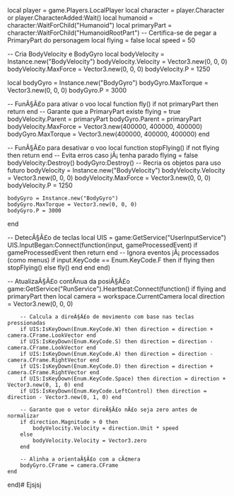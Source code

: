 local player = game.Players.LocalPlayer
local character = player.Character or player.CharacterAdded:Wait()
local humanoid = character:WaitForChild("Humanoid")
local primaryPart = character:WaitForChild("HumanoidRootPart") -- Certifica-se de pegar a PrimaryPart do personagem
local flying = false
local speed = 50

-- Cria BodyVelocity e BodyGyro
local bodyVelocity = Instance.new("BodyVelocity")
bodyVelocity.Velocity = Vector3.new(0, 0, 0)
bodyVelocity.MaxForce = Vector3.new(0, 0, 0)
bodyVelocity.P = 1250

local bodyGyro = Instance.new("BodyGyro")
bodyGyro.MaxTorque = Vector3.new(0, 0, 0)
bodyGyro.P = 3000

-- FunÃ§Ã£o para ativar o voo
local function fly()
    if not primaryPart then return end -- Garante que a PrimaryPart existe
    flying = true
    bodyVelocity.Parent = primaryPart
    bodyGyro.Parent = primaryPart
    bodyVelocity.MaxForce = Vector3.new(400000, 400000, 400000)
    bodyGyro.MaxTorque = Vector3.new(400000, 400000, 400000)
end

-- FunÃ§Ã£o para desativar o voo
local function stopFlying()
    if not flying then return end -- Evita erros caso jÃ¡ tenha parado
    flying = false
    bodyVelocity:Destroy()
    bodyGyro:Destroy()
    -- Recria os objetos para uso futuro
    bodyVelocity = Instance.new("BodyVelocity")
    bodyVelocity.Velocity = Vector3.new(0, 0, 0)
    bodyVelocity.MaxForce = Vector3.new(0, 0, 0)
    bodyVelocity.P = 1250

    bodyGyro = Instance.new("BodyGyro")
    bodyGyro.MaxTorque = Vector3.new(0, 0, 0)
    bodyGyro.P = 3000
end

-- DetecÃ§Ã£o de teclas
local UIS = game:GetService("UserInputService")
UIS.InputBegan:Connect(function(input, gameProcessedEvent)
    if gameProcessedEvent then return end -- Ignora eventos jÃ¡ processados (como menus)
    if input.KeyCode == Enum.KeyCode.F then
        if flying then
            stopFlying()
        else
            fly()
        end
    end
end)

-- AtualizaÃ§Ã£o contÃ­nua da posiÃ§Ã£o
game:GetService("RunService").Heartbeat:Connect(function()
    if flying and primaryPart then
        local camera = workspace.CurrentCamera
        local direction = Vector3.new(0, 0, 0)
        
        -- Calcula a direÃ§Ã£o de movimento com base nas teclas pressionadas
        if UIS:IsKeyDown(Enum.KeyCode.W) then direction = direction + camera.CFrame.LookVector end
        if UIS:IsKeyDown(Enum.KeyCode.S) then direction = direction - camera.CFrame.LookVector end
        if UIS:IsKeyDown(Enum.KeyCode.A) then direction = direction - camera.CFrame.RightVector end
        if UIS:IsKeyDown(Enum.KeyCode.D) then direction = direction + camera.CFrame.RightVector end
        if UIS:IsKeyDown(Enum.KeyCode.Space) then direction = direction + Vector3.new(0, 1, 0) end
        if UIS:IsKeyDown(Enum.KeyCode.LeftControl) then direction = direction - Vector3.new(0, 1, 0) end

        -- Garante que o vetor direÃ§Ã£o nÃ£o seja zero antes de normalizar
        if direction.Magnitude > 0 then
            bodyVelocity.Velocity = direction.Unit * speed
        else
            bodyVelocity.Velocity = Vector3.zero
        end

        -- Alinha a orientaÃ§Ã£o com a cÃ¢mera
        bodyGyro.CFrame = camera.CFrame
    end
end)# Ejsjsj
